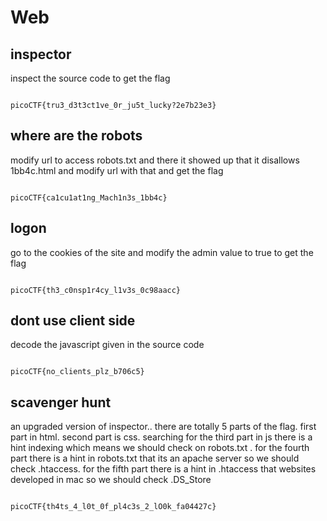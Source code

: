 # Web 

## inspector

inspect the source code to get the flag

```

picoCTF{tru3_d3t3ct1ve_0r_ju5t_lucky?2e7b23e3}

```

## where are the robots

modify url to access robots.txt and there it showed up that it disallows 1bb4c.html and modify url with that and get the flag

```

picoCTF{ca1cu1at1ng_Mach1n3s_1bb4c}

```

## logon

go to the cookies of the site and modify the admin value to true to get the flag

```

picoCTF{th3_c0nsp1r4cy_l1v3s_0c98aacc}

```

## dont use client side

decode the javascript given in the source code

```

picoCTF{no_clients_plz_b706c5}

```

## scavenger hunt

an upgraded version of inspector.. there are totally 5 parts of the flag. first part in html. second part is css. searching for the third part in js there is a hint indexing which means we should check on robots.txt . for the fourth part there is a hint in robots.txt that its an apache server so we should check .htaccess. for the fifth part there is a hint in .htaccess that websites developed in mac so we should check .DS_Store

```

picoCTF{th4ts_4_l0t_0f_pl4c3s_2_lO0k_fa04427c}

```


